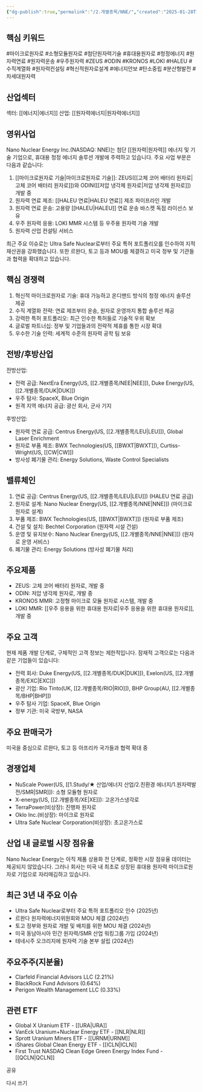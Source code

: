 ```yaml
---
{"dg-publish":true,"permalink":"/2.개별종목/NNE/","created":"2025-01-28T10:02:13.080+09:00","updated":"2025-06-03T20:06:00.357+09:00"}
---
```


## 핵심 키워드

#마이크로원자로 #소형모듈원자로 #첨단원자력기술 #휴대용원자로 #청정에너지 #원자력연료 #원자력운송 #우주원자력 #ZEUS #ODIN #KRONOS #LOKI #HALEU #수직계열화 #원자력컨설팅 #혁신적원자로설계 #에너지안보 #탄소중립 #분산형발전 #차세대원자력

## 산업섹터

섹터: [[에너지\|에너지]]
산업: [[원자력에너지\|원자력에너지]]

## 영위사업

Nano Nuclear Energy Inc.(NASDAQ: NNE)는 첨단 [[원자력\|원자력]] 에너지 및 기술 기업으로, 휴대용 청정 에너지 솔루션 개발에 주력하고 있습니다. 주요 사업 부문은 다음과 같습니다:

1. [[마이크로원자로 기술\|마이크로원자로 기술]]: ZEUS([[고체 코어 배터리 원자로\|고체 코어 배터리 원자로]])와 ODIN([[저압 냉각제 원자로\|저압 냉각제 원자로]]) 개발 중
2. 원자력 연료 제조: [[HALEU 연료\|HALEU 연료]] 제조 파이프라인 개발
3. 원자력 연료 운송: 고용량 [[HALEU\|HALEU]] 연료 운송 바스켓 독점 라이선스 보유
4. 우주 원자력 응용: LOKI MMR 시스템 등 우주용 원자력 기술 개발
5. 원자력 산업 컨설팅 서비스

최근 주요 이슈로는 Ultra Safe Nuclear로부터 주요 특허 포트폴리오를 인수하여 지적 재산권을 강화했습니다. 또한 르완다, 토고 등과 MOU를 체결하고 미국 정부 및 기관들과 협력을 확대하고 있습니다.

## 핵심 경쟁력

1. 혁신적 마이크로원자로 기술: 휴대 가능하고 온디맨드 방식의 청정 에너지 솔루션 제공
2. 수직 계열화 전략: 연료 제조부터 운송, 원자로 운영까지 통합 솔루션 제공
3. 강력한 특허 포트폴리오: 최근 인수한 특허들로 기술적 우위 확보
4. 글로벌 파트너십: 정부 및 기업들과의 전략적 제휴를 통한 시장 확대
5. 우수한 기술 인력: 세계적 수준의 원자력 공학 팀 보유

## 전방/후방산업

전방산업:

- 전력 공급: NextEra Energy(US, [[2.개별종목/NEE\|NEE]]), Duke Energy(US, [[2.개별종목/DUK\|DUK]])
- 우주 탐사: SpaceX, Blue Origin
- 원격 지역 에너지 공급: 광산 회사, 군사 기지

후방산업:

- 원자력 연료 공급: Centrus Energy(US, [[2.개별종목/LEU\|LEU]]), Global Laser Enrichment
- 원자로 부품 제조: BWX Technologies(US, [[BWXT\|BWXT]]), Curtiss-Wright(US, [[CW\|CW]])
- 방사성 폐기물 관리: Energy Solutions, Waste Control Specialists

## 밸류체인

1. 연료 공급: Centrus Energy(US, [[2.개별종목/LEU\|LEU]]) (HALEU 연료 공급)
2. 원자로 설계: Nano Nuclear Energy(US, [[2.개별종목/NNE\|NNE]]) (마이크로원자로 설계)
3. 부품 제조: BWX Technologies(US, [[BWXT\|BWXT]]) (원자로 부품 제조)
4. 건설 및 설치: Bechtel Corporation (원자력 시설 건설)
5. 운영 및 유지보수: Nano Nuclear Energy(US, [[2.개별종목/NNE\|NNE]]) (원자로 운영 서비스)
6. 폐기물 관리: Energy Solutions (방사성 폐기물 처리)

## 주요제품

- ZEUS: 고체 코어 배터리 원자로, 개발 중
- ODIN: 저압 냉각제 원자로, 개발 중
- KRONOS MMR: 고정형 마이크로 모듈 원자로 시스템, 개발 중
- LOKI MMR: [[우주 응용을 위한 휴대용 원자로\|우주 응용을 위한 휴대용 원자로]], 개발 중

## 주요 고객

현재 제품 개발 단계로, 구체적인 고객 정보는 제한적입니다. 잠재적 고객으로는 다음과 같은 기업들이 있습니다:

- 전력 회사: Duke Energy(US, [[2.개별종목/DUK\|DUK]]), Exelon(US, [[2.개별종목/EXC\|EXC]])
- 광산 기업: Rio Tinto(UK, [[2.개별종목/RIO\|RIO]]), BHP Group(AU, [[2.개별종목/BHP\|BHP]])
- 우주 탐사 기업: SpaceX, Blue Origin
- 정부 기관: 미국 국방부, NASA

## 주요 판매국가

미국을 중심으로 르완다, 토고 등 아프리카 국가들과 협력 확대 중

## 경쟁업체

- NuScale Power(US, [[1.Study/★ 산업/에너지 산업/2.친환경 에너지/1.원자력발전/SMR\|SMR]]): 소형 모듈형 원자로
- X-energy(US, [[2.개별종목/XE\|XE]]): 고온가스냉각로
- TerraPower(비상장): 진행파 원자로
- Oklo Inc.(비상장): 마이크로 원자로
- Ultra Safe Nuclear Corporation(비상장): 초고온가스로

## 산업 내 글로벌 시장 점유율

Nano Nuclear Energy는 아직 제품 상용화 전 단계로, 정확한 시장 점유율 데이터는 제공되지 않았습니다. 그러나 회사는 미국 내 최초로 상장된 휴대용 원자력 마이크로원자로 기업으로 자리매김하고 있습니다.

## 최근 3년 내 주요 이슈

- Ultra Safe Nuclear로부터 주요 특허 포트폴리오 인수 (2025년)
- 르완다 원자력에너지위원회와 MOU 체결 (2024년)
- 토고 정부와 원자로 개발 및 배치를 위한 MOU 체결 (2024년)
- 미국 동남아시아 민간 원자력/SMR 산업 워킹그룹 가입 (2024년)
- 테네시주 오크리지에 원자력 기술 본부 설립 (2024년)

## 주요주주(지분율)

- Clarfeld Financial Advisors LLC (2.21%)
- BlackRock Fund Advisors (0.64%)
- Perigon Wealth Management LLC (0.33%)

## 관련 ETF

- Global X Uranium ETF - [[URA\|URA]]
- VanEck Uranium+Nuclear Energy ETF - [[NLR\|NLR]]
- Sprott Uranium Miners ETF - [[URNM\|URNM]]
- iShares Global Clean Energy ETF - [[ICLN\|ICLN]]
- First Trust NASDAQ Clean Edge Green Energy Index Fund - [[QCLN\|QCLN]]

공유

다시 쓰기
